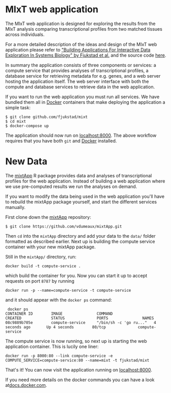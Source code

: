 # MIxT web application
The MIxT web application is designed for exploring the results from the MIxT
analysis comparing transcriptional profiles from two matched tissues across
individuals. 

For a more detailed description of the ideas and design of the MIxT web
application please refer to
["Building Applications For Interactive Data Exploration In Systems Biology" by Fjukstad et al.](biorxiv.org/content/early/2017/05/24/141630) 
and the source code [here](https://github.com/fjukstad/mixt). 

In summary the application consists of three components or services: a
compute service that provides analyses of transcriptional profiles, a database
service for retrieving metadata for e.g. genes, and a web server hosting the
application itself. The web server interface with both the compute and database
services to retrieve data in the web application. 

If you  want to run the web application you must run all services. We have
bundled them all in [Docker](http://docker.com) containers that make deploying
the application a simple task: 

```
$ git clone github.com/fjukstad/mixt
$ cd mixt
$ docker-compose up
```

The application should now run on [localhost:8000](http://localhost:8000). The
above workflow requires that you have both `git` and [Docker](http://docker.com)
installed. 

# New Data 
The [mixtApp](https://github.com/vdumeaux/mixtApp) R package provides data and
analyses of transcriptional profiles for the web application. Instead of
building a web application where we use pre-computed results we run the analyses
on demand. 

If you want to modify the data being used in the web application you'll have to
rebuild the mixtApp package yourself, and start the different services
manually.

First clone down the  [mixtApp](https://github.com/vdumeaux/mixtApp)
repository: 

```
$ git clone https://github.com/vdumeaux/mixtApp.git
```

Then `cd` into the `mixtApp` directory and add your data to the `data/` folder
formatted as described earlier. Next up is building the compute service
container with your new mixtApp package.

Still in the `mixtApp/` directory, run: 

```
docker build -t compute-service .
```

which build the container for you. Now you can start it up to accept requests on
port `8787` by running 

```
docker run -p --name=compute-service -t compute-service
```

and it should appear with the `docker ps` command: 

```
 docker ps
CONTAINER ID        IMAGE               COMMAND                  CREATED             STATUS              PORTS               NAMES
08c9889b705e        compute-service     "/bin/sh -c 'go ru..."   4 seconds ago       Up 4 seconds        80/tcp              compute-service
```

The compute service is now running, so next up is starting the web application
container. This is lucily one liner: 

```
docker run -p 8000:80 --link compute-service -e COMPUTE_SERVICE=compute-service:80 --name=mixt -t fjukstad/mixt
```

That's it!  You can now visit the application running on
[localhost:8000](http://localhost:8000). 

If you need more details on the docker commands you can have a look
at[docs.docker.com](https://docs.docker.com).


